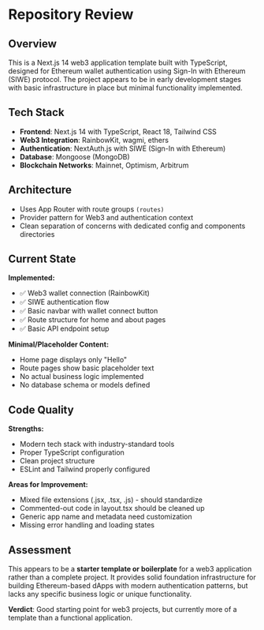# Repository Review

## Overview
This is a Next.js 14 web3 application template built with TypeScript, designed for Ethereum wallet authentication using Sign-In with Ethereum (SIWE) protocol. The project appears to be in early development stages with basic infrastructure in place but minimal functionality implemented.

## Tech Stack
- **Frontend**: Next.js 14 with TypeScript, React 18, Tailwind CSS
- **Web3 Integration**: RainbowKit, wagmi, ethers
- **Authentication**: NextAuth.js with SIWE (Sign-In with Ethereum)
- **Database**: Mongoose (MongoDB)
- **Blockchain Networks**: Mainnet, Optimism, Arbitrum

## Architecture
- Uses App Router with route groups `(routes)`
- Provider pattern for Web3 and authentication context
- Clean separation of concerns with dedicated config and components directories

## Current State
**Implemented:**
- ✅ Web3 wallet connection (RainbowKit)
- ✅ SIWE authentication flow
- ✅ Basic navbar with wallet connect button
- ✅ Route structure for home and about pages
- ✅ Basic API endpoint setup

**Minimal/Placeholder Content:**
- Home page displays only "Hello"
- Route pages show basic placeholder text
- No actual business logic implemented
- No database schema or models defined

## Code Quality
**Strengths:**
- Modern tech stack with industry-standard tools
- Proper TypeScript configuration
- Clean project structure
- ESLint and Tailwind properly configured

**Areas for Improvement:**
- Mixed file extensions (.jsx, .tsx, .js) - should standardize
- Commented-out code in layout.tsx should be cleaned up
- Generic app name and metadata need customization
- Missing error handling and loading states

## Assessment
This appears to be a **starter template or boilerplate** for a web3 application rather than a complete project. It provides solid foundation infrastructure for building Ethereum-based dApps with modern authentication patterns, but lacks any specific business logic or unique functionality.

**Verdict**: Good starting point for web3 projects, but currently more of a template than a functional application.